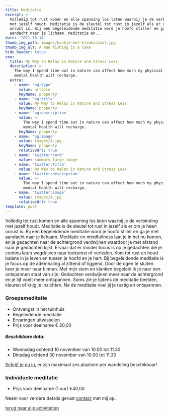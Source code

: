 ```yaml
---
title: Meditatie
excerpt: >-
  Volledig tot rust komen en alle spanning los laten waarbij je de verbinding
  met jezelf houdt. Meditatie is de sleutel tot rust in jezelf als er om je heen
  onrust is. Bij een begeleidende meditatie word je hoofd stiller en ga je met
  aandacht naar je lichaam. Meditatie en...
date: '2021-10-14'
thumb_img_path: images/bankje-met-klankschaal.jpg
thumb_img_alt: A man fishing in a lake
hide_header: false
seo:
  title: My Way to Relax in Nature and Stress Less
  description: >-
    The way I spend time out in nature can affect how much my physical and
    mental health will recharge.
  extra:
    - name: 'og:type'
      value: article
      keyName: property
    - name: 'og:title'
      value: My Way to Relax in Nature and Stress Less
      keyName: property
    - name: 'og:description'
      value: >-
        The way I spend time out in nature can affect how much my physical and
        mental health will recharge.
      keyName: property
    - name: 'og:image'
      value: images/4.jpg
      keyName: property
      relativeUrl: true
    - name: 'twitter:card'
      value: summary_large_image
    - name: 'twitter:title'
      value: My Way to Relax in Nature and Stress Less
    - name: 'twitter:description'
      value: >-
        The way I spend time out in nature can affect how much my physical and
        mental health will recharge.
    - name: 'twitter:image'
      value: images/4.jpg
      relativeUrl: true
template: post
---
```

Volledig tot rust komen en alle spanning los laten waarbij je de verbinding met jezelf houdt. Meditatie is de sleutel tot rust in jezelf als er om je heen onrust is. Bij een begeleidende meditatie word je hoofd stiller en ga je met aandacht naar je lichaam. Meditatie en mindfullness laat je in het nu komen, en je gedachten naar de achtergrond verdwijnen waardoor je met afstand naar je gedachten kijkt. Ervaar dat er minder focus is op je gedachten die je continu laten wegdrijven naar toekomst of verleden. Kom tot rust en houd balans in je leven en tussen je hoofd en je hart.
Bij begeleidende meditatie is je focus op de ademhaling al zittend of liggend. Door de ogen te sluiten keer je meer naar binnen. Met mijn stem en klanken begeleid ik je naar een ontspannen staat van zijn. Gedachten verdwijnen meer naar de achtergrond en je lijf voelt meer ontspannen. Soms zie je tijdens de meditatie beelden, kleuren of krijg je inzichten. Na de meditatie voel jij je rustig en ontspannen.

### Groepsmeditatie

*   Ontvangst in het tuinhuis
*   Begeleidende meditatie
*   Ervaringen uitwisselen
*   Prijs voor deelname € 20,00

##### Beschikbare data:

*   Woensdag ochtend 10 november van 10.00 tot 11.30
*   Dinsdag ochtend 30 november van 10.00 tot 11.30

[Schrijf je nu in](/contact), er zijn maximaal zes plaatsen per wandeling beschikbaar!

### Individuele meditatie

*   Prijs voor deelname (1 uur) €40,00

Neem voor verdere details gerust [contact](/contact) met mij op.

[terug naar alle activiteiten](/diensten-voor-jou)
